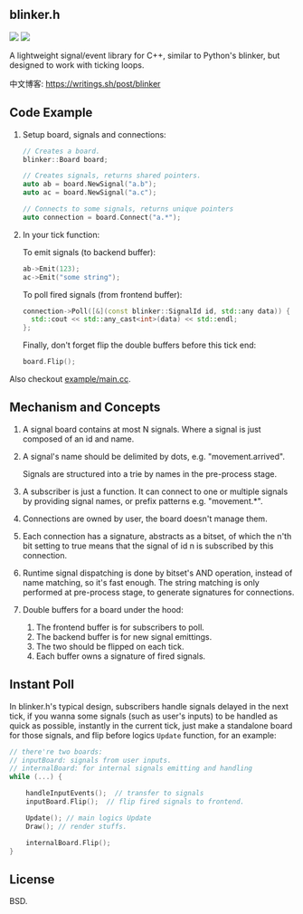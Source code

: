 blinker.h
---------

![](https://github.com/hit9/blinker.h/actions/workflows/tests.yml/badge.svg)
![](https://img.shields.io/badge/license-BSD3-brightgreen)

A lightweight signal/event library for C++, similar to Python's blinker, but designed to work with ticking loops.

中文博客: https://writings.sh/post/blinker

## Code Example

1. Setup board, signals and connections:

   ```cpp
   // Creates a board.
   blinker::Board board;

   // Creates signals, returns shared pointers.
   auto ab = board.NewSignal("a.b");
   auto ac = board.NewSignal("a.c");

   // Connects to some signals, returns unique pointers
   auto connection = board.Connect("a.*");
   ```

2. In your tick function:

   To emit signals (to backend buffer):

   ```cpp
   ab->Emit(123);
   ac->Emit("some string");
   ```

   To poll fired signals (from frontend buffer):

   ```cpp
   connection->Poll([&](const blinker::SignalId id, std::any data)) {
     std::cout << std::any_cast<int>(data) << std::endl;
   };
   ```

   Finally, don't forget flip the double buffers before this tick end:

   ```cpp
   board.Flip();
   ```

Also checkout [example/main.cc](example/main.cc).

## Mechanism and Concepts

1. A signal board contains at most N signals.
   Where a signal is just composed of an id and name.

2. A signal's name should be delimited by dots, e.g. "movement.arrived".

   Signals are structured into a trie by names in the pre-process stage.

3. A subscriber is just a function.
   It can connect to one or multiple signals by providing signal names,
   or prefix patterns e.g. "movement.*".

4. Connections are owned by user, the board doesn't manage them.

5. Each connection has a signature, abstracts as a bitset, of which the n'th bit
   setting to true means that the signal of id n is subscribed by this connection.

6. Runtime signal dispatching is done by bitset's AND operation, instead of name matching,
   so it's fast enough. The string matching is only performed at pre-process stage, to generate signatures for connections.

7. Double buffers for a board under the hood:
   1. The frontend buffer is for subscribers to poll.
   2. The backend buffer is for new signal emittings.
   3. The two should be flipped on each tick.
   4. Each buffer owns a signature of fired signals.

## Instant Poll

In blinker.h's typical design, subscribers handle signals delayed in the next tick,
if you wanna some signals (such as user's inputs) to be handled as quick as possible, instantly in the current tick,
just make a standalone board for those signals, and flip before logics `Update` function, for an example:

```cpp
// there're two boards:
// inputBoard: signals from user inputs.
// internalBoard: for internal signals emitting and handling
while (...) {

    handleInputEvents();  // transfer to signals
    inputBoard.Flip();  // flip fired signals to frontend.

    Update(); // main logics Update
    Draw(); // render stuffs.

    internalBoard.Flip();
}
```


License
-------

BSD.
